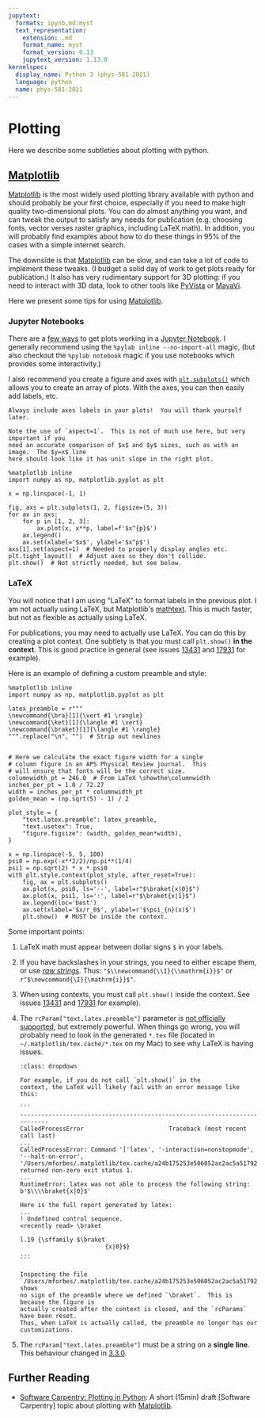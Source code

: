 ```yaml
---
jupytext:
  formats: ipynb,md:myst
  text_representation:
    extension: .md
    format_name: myst
    format_version: 0.13
    jupytext_version: 1.13.0
kernelspec:
  display_name: Python 3 (phys-581-2021)
  language: python
  name: phys-581-2021
---
```


# Plotting

Here we describe some subtleties about plotting with python.

## [Matplotlib]

[Matplotlib] is the most widely used plotting library available with python and should probably be
your first choice, especially if you need to make high quality two-dimensional plots.
You can do almost anything you want, and can tweak the output to satisfy any needs for
publication (e.g. choosing fonts, vector verses raster graphics, including LaTeX math).
In addition, you will probably find examples about how to do these things in 95% of the
cases with a simple internet search.

The downside is that [Matplotlib] can be slow, and can take a lot of code to implement
these tweaks.  (I budget a solid day of work to get plots ready for publication.)  It
also has very rudimentary support for 3D plotting: if you need to interact with 3D data,
look to other tools like [PyVista] or [MayaVi].

Here we present some tips for using [Matplotlib].

### Jupyter Notebooks

There are a [few
ways](https://medium.com/@Med1um1/using-matplotlib-in-jupyter-notebooks-comparing-methods-and-some-tips-python-c38e85b40ba1)
to get plots working in a [Jupyter Notebook](https://matplotlib.org/stable/users/interactive.html?highlight=jupyter%20notebook#jupyter-notebooks-lab).  I generally recommend using the `%pylab
inline --no-import-all` magic, (but also checkout the `%pylab notebook` magic if you use
notebooks which provides some interactivity.)

I also recommend you create a figure and axes with
[`plt.subplots()`](https://matplotlib.org/stable/api/_as_gen/matplotlib.pyplot.subplots.html)
which allows you to create an array of plots.  With the axes, you can then easily add
labels, etc.

```{margin}
Always include axes labels in your plots!  You will thank yourself later.

Note the use of `aspect=1`.  This is not of much use here, but very important if you
need an accurate comparison of $x$ and $y$ sizes, such as with an image.  The $y=x$ line
here should look like it has unit slope in the right plot.
```

```{code-cell}
%matplotlib inline
import numpy as np, matplotlib.pyplot as plt

x = np.linspace(-1, 1)

fig, axs = plt.subplots(1, 2, figsize=(5, 3))
for ax in axs:
    for p in [1, 2, 3]:
        ax.plot(x, x**p, label=f'$x^{p}$')
    ax.legend()
    ax.set(xlabel='$x$', ylabel='$x^p$')
axs[1].set(aspect=1)  # Needed to properly display angles etc.
plt.tight_layout()  # Adjust axes so they don't collide.
plt.show()  # Not strictly needed, but see below.
```

### LaTeX

You will notice that I am using "LaTeX" to format labels in the previous plot.  I am not
actually using LaTeX, but Matplotlib's
[mathtext](https://matplotlib.org/stable/tutorials/text/mathtext.html).  This is much
faster, but not as flexible as actually using LaTeX.

For publications, you may need to actually use LaTeX.  You can do this by creating a
plot context.  One subtlety is that you must call `plt.show()` **in the context**.  This
is good practice in general (see 
issues [13431](https://github.com/matplotlib/matplotlib/issues/13431) and
[17931](https://github.com/matplotlib/matplotlib/issues/17931) for example).

Here is an example of defining a custom preamble and style:

```{code-cell}
%matplotlib inline
import numpy as np, matplotlib.pyplot as plt

latex_preamble = r"""
\newcommand{\bra}[1]{\vert #1 \rangle}
\newcommand{\ket}[1]{\langle #1 \vert}
\newcommand{\braket}[1]{\langle #1 \rangle}
""".replace("\n", "")  # Strip out newlines


# Here we calculate the exact figure width for a single
# column figure in an APS Physical Review journal.  This
# will ensure that fonts will be the correct size.
columnwidth_pt = 246.0  # From LaTeX \showthe\columnwidth
inches_per_pt = 1.0 / 72.27
width = inches_per_pt * columnwidth_pt
golden_mean = (np.sqrt(5) - 1) / 2

plot_style = {
    "text.latex.preamble": latex_preamble,
    "text.usetex": True,
    "figure.figsize": (width, golden_mean*width),
}

x = np.linspace(-5, 5, 100)
psi0 = np.exp(-x**2/2)/np.pi**(1/4)
psi1 = np.sqrt(2) * x * psi0
with plt.style.context(plot_style, after_reset=True):
    fig, ax = plt.subplots()
    ax.plot(x, psi0, ls='--', label=r"$\braket{x|0}$")
    ax.plot(x, psi1, ls=':', label=r"$\braket{x|1}$")
    ax.legend(loc='best') 
    ax.set(xlabel='$x/r_0$', ylabel=r'$\psi_{n}(x)$')
    plt.show()  # MUST be inside the context.
```

Some important points:

1. LaTeX math must appear between dollar signs `$` in your labels.
2. If you have backslashes in your strings, you need to either escape them, or use [*raw
    strings*](https://docs.python.org/3/reference/lexical_analysis.html?highlight=%22raw%20string%22#string-and-bytes-literals).
    Thus: `"$\\newcommand{\\I}{\\mathrm{i}}$"` or `r"$\newcommand{\I}{\mathrm{i}}$"`.
3. When using contexts, you must call `plt.show()` inside the context. See issues
    [13431](https://github.com/matplotlib/matplotlib/issues/13431) and
    [17931](https://github.com/matplotlib/matplotlib/issues/17931) for example).
4. The `rcParam["text.latex.preamble"]` parameter is [not officially
    supported](https://matplotlib.org/stable/tutorials/text/usetex.html#troubleshooting),
    but extremely powerful.  When things go wrong, you will probably need to look in the
    generated `*.tex` file (located in `~/.matplotlib/tex.cache/*.tex` on my Mac) to see
    why LaTeX is having issues.
    
    ````{admonition} LaTeX Failure Example
    :class: dropdown
    
    For example, if you do not call `plt.show()` in the
    context, the LaTeX will likely fail with an error message like this:
   
    ```
    ---------------------------------------------------------------------------
    CalledProcessError                        Traceback (most recent call last)
    ...
    CalledProcessError: Command '['latex', '-interaction=nonstopmode', '--halt-on-error', '/Users/mforbes/.matplotlib/tex.cache/a24b175253e506052ac2ac5a51792273.tex']' returned non-zero exit status 1.
    ...
    RuntimeError: latex was not able to process the following string:
    b'$\\\\braket{x|0}$'

    Here is the full report generated by latex:
    ...
    ! Undefined control sequence.
    <recently read> \braket 

    l.19 {\sffamily $\braket
                            {x|0}$}
    ...
    ```

    Inspecting the file
    `/Users/mforbes/.matplotlib/tex.cache/a24b175253e506052ac2ac5a51792273.tex` shows
    no sign of the preamble where we defined `\braket`.  This is because the figure is
    actually created after the context is closed, and the `rcParams` have been reset.
    Thus, when LaTeX is actually called, the preamble no longer has our customizations.
    
    ````
    
5. The `rcParam["text.latex.preamble"]` must be a string on a **single line**.  This
    behaviour changed in [3.3.0](https://matplotlib.org//stable/api/prev_api_changes/api_changes_3.3.0.html?highlight=latex%20preamble#setting-rcparams-text-latex-preamble-default-or-rcparams-pdf-preamble-to-non-strings).
   

## Further Reading

* [Software Carpentry: Plotting in Python](https://swcarpentry.github.io/python-novice-gapminder/09-plotting/index.html):
  A short (15min) draft [Software Carpentry] topic about plotting with [Matplotlib].


[CoCalc Course File - Physics 581 Fall 2021]: <https://cocalc.com/projects/c31d20a3-b0af-4bf7-a951-aa93a64395f6/files/PhysicsInspiredComputation/581-2021.course>
[CoCalc]: <https://cocalc.com> "CoCalc: Collaborative Calculation and Data Science"
[Conda]: <https://docs.conda.io/en/latest/> "Conda: Package, dependency and environment management for any language—Python, R, Ruby, Lua, Scala, Java, JavaScript, C/ C++, FORTRAN, and more."
[GitHub Mirror - Physics 581 Fall 2021]: <https://github.com/WSU-Physics-Courses/physics-581-physics-inspired-computation> "GitHub mirror"
[GitHub]: <https://github.com> "GitHub"
[GitLab Public Project - Physics 581 Fall 2021]: <https://gitlab.com/wsu-courses/physics-581-physics-inspired-computation> "GitLab public course project for Fall 2021."
[GitLab Resources Project - Physics 581 Fall 2021]: <https://gitlab.com/wsu-courses/physics-581-physics-inspired-computation_resources> "GitLab private resources course project for Fall 2021."
[GitLab]: <https://gitlab.com> "GitLab"
[Git]: <https://git-scm.com> "Git"
[Heptapod]: <https://heptapod.net> "Heptapod: is a community driven effort to bring Mercurial SCM support to GitLab"
[Jupyter]: <https://jupyter.org> "Jupyter"
[Jupytext]: <https://jupytext.readthedocs.io> "Jupyter Notebooks as Markdown Documents, Julia, Python or R Scripts"
[Mercurial]: <https://www.mercurial-scm.org> "Mercurial"
[MyST]: <https://myst-parser.readthedocs.io/en/latest/> "MyST - Markedly Structured Text"
[Official Course Repository]: <https://gitlab.com/wsu-courses/physics-581-physics-inspired-computation/> "Official Physics 581 Repository hosted on GitLab"
[Read the Docs]: <https://readthedocs.org> "Read the Docs homepage"
[Resources project]: <https://gitlab.com/wsu-courses/physics-581-physics-inspired-computation_resources> "Private course resources repository."
[SSH]: <https://en.wikipedia.org/wiki/Secure_Shell> "SSH on Wikipedia"
[Shared CoCalc Project - Physics 581 Fall 2021]: <https://cocalc.com/projects/74852aba-2484-4210-9cf0-e7902e5838f4/> "581-2021 Shared CoCalc Project"
[Shared CoCalc Project]: <https://cocalc.com/projects/74852aba-2484-4210-9cf0-e7902e5838f4/> "581-2021 Shared CoCalc Project"
[WSU Courses CoCalc project]: <https://cocalc.com/projects/c31d20a3-b0af-4bf7-a951-aa93a64395f6>
[WSU Physics]: <https://physics.wsu.edu> "WSU Physics Department"
[`anaconda-project`]: <https://anaconda-project.readthedocs.io> "Anaconda Project: Tool for encapsulating, running, and reproducing data science projects."
[`pytest`]: <https://docs.pytest.org> "pytest: helps you write better programs"
[file an issue]: <https://gitlab.com/wsu-courses/physics-581-physics-inspired-computation/-/issues> "Issues on the class GitLab project."
[hg-git]: <https://hg-git.github.io> "The Hg-Git mercurial plugin"
[VS Code]: <https://code.visualstudio.com> "Visual Studio Code"
[Emacs]: <https://www.gnu.org/software/emacs/> "GNU Emacs: An extensible, customizable, free/libre text editor - and more."
[Matplotlib]: <https://matplotlib.org/> "Matplotlib: Visualization with Python"
[Mayavi]: <https://docs.enthought.com/mayavi/mayavi/> "Mayavi: 3D scientific data visualization and plotting in Python"
[PyVista]: <https://docs.pyvista.org/> "3D plotting and mesh analysis through a streamlined interface for the Visualization Toolkit (VTK)"
